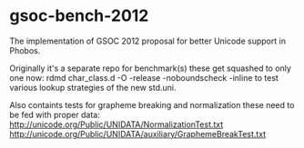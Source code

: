 gsoc-bench-2012
===============

The implementation of GSOC 2012 proposal 
for better Unicode support in Phobos.

Originally it's a separate repo for benchmark(s)
these get squashed to only one now:
  rdmd char_class.d -O -release -noboundscheck -inline <files> 
to test various lookup strategies of the new std.uni.

Also containts tests for grapheme breaking and normalization these need 
to be fed with proper data: 
http://unicode.org/Public/UNIDATA/NormalizationTest.txt
http://unicode.org/Public/UNIDATA/auxiliary/GraphemeBreakTest.txt





